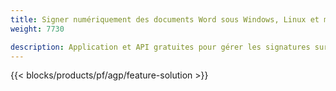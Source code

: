 ```yaml
---
title: Signer numériquement des documents Word sous Windows, Linux et macOS 
weight: 7730

description: Application et API gratuites pour gérer les signatures sur les documents DOC, DOCX et ODT
---
```


{{< blocks/products/pf/agp/feature-solution >}} 

